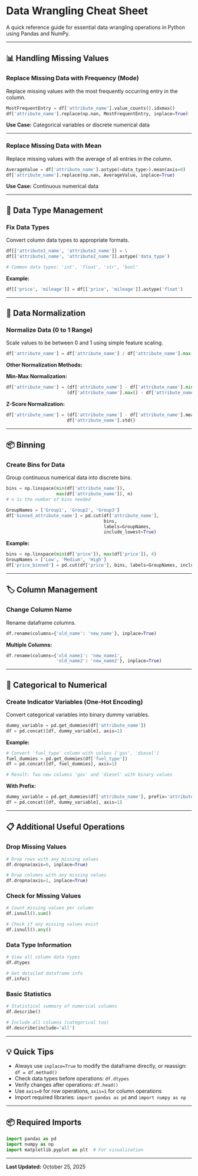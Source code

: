# Data Wrangling Cheat Sheet

A quick reference guide for essential data wrangling operations in Python using Pandas and NumPy.

---

## 📊 Handling Missing Values

### Replace Missing Data with Frequency (Mode)
Replace missing values with the most frequently occurring entry in the column.

```python
MostFrequentEntry = df['attribute_name'].value_counts().idxmax() 
df['attribute_name'].replace(np.nan, MostFrequentEntry, inplace=True)
```

**Use Case:** Categorical variables or discrete numerical data

---

### Replace Missing Data with Mean
Replace missing values with the average of all entries in the column.

```python
AverageValue = df['attribute_name'].astype(<data_type>).mean(axis=0)
df['attribute_name'].replace(np.nan, AverageValue, inplace=True)
```

**Use Case:** Continuous numerical data

---

## 🔧 Data Type Management

### Fix Data Types
Convert column data types to appropriate formats.

```python
df[['attribute1_name', 'attribute2_name']] = \
df[['attribute1_name', 'attribute2_name']].astype('data_type')

# Common data types: 'int', 'float', 'str', 'bool'
```

**Example:**
```python
df[['price', 'mileage']] = df[['price', 'mileage']].astype('float')
```

---

## 📏 Data Normalization

### Normalize Data (0 to 1 Range)
Scale values to be between 0 and 1 using simple feature scaling.

```python
df['attribute_name'] = df['attribute_name'] / df['attribute_name'].max()
```

**Other Normalization Methods:**

**Min-Max Normalization:**
```python
df['attribute_name'] = (df['attribute_name'] - df['attribute_name'].min()) / \
                       (df['attribute_name'].max() - df['attribute_name'].min())
```

**Z-Score Normalization:**
```python
df['attribute_name'] = (df['attribute_name'] - df['attribute_name'].mean()) / \
                       df['attribute_name'].std()
```

---

## 📦 Binning

### Create Bins for Data
Group continuous numerical data into discrete bins.

```python
bins = np.linspace(min(df['attribute_name']), 
                   max(df['attribute_name']), n)
# n is the number of bins needed

GroupNames = ['Group1', 'Group2', 'Group3']
df['binned_attribute_name'] = pd.cut(df['attribute_name'], 
                                     bins, 
                                     labels=GroupNames, 
                                     include_lowest=True)
```

**Example:**
```python
bins = np.linspace(min(df['price']), max(df['price']), 4)
GroupNames = ['Low', 'Medium', 'High']
df['price_binned'] = pd.cut(df['price'], bins, labels=GroupNames, include_lowest=True)
```

---

## 🏷️ Column Management

### Change Column Name
Rename dataframe columns.

```python
df.rename(columns={'old_name': 'new_name'}, inplace=True)
```

**Multiple Columns:**
```python
df.rename(columns={'old_name1': 'new_name1', 
                   'old_name2': 'new_name2'}, inplace=True)
```

---

## 🔢 Categorical to Numerical

### Create Indicator Variables (One-Hot Encoding)
Convert categorical variables into binary dummy variables.

```python
dummy_variable = pd.get_dummies(df['attribute_name'])
df = pd.concat([df, dummy_variable], axis=1)
```

**Example:**
```python
# Convert 'fuel_type' column with values ['gas', 'diesel']
fuel_dummies = pd.get_dummies(df['fuel_type'])
df = pd.concat([df, fuel_dummies], axis=1)

# Result: Two new columns 'gas' and 'diesel' with binary values
```

**With Prefix:**
```python
dummy_variable = pd.get_dummies(df['attribute_name'], prefix='attribute')
df = pd.concat([df, dummy_variable], axis=1)
```

---

## 📋 Additional Useful Operations

### Drop Missing Values
```python
# Drop rows with any missing values
df.dropna(axis=0, inplace=True)

# Drop columns with any missing values
df.dropna(axis=1, inplace=True)
```

### Check for Missing Values
```python
# Count missing values per column
df.isnull().sum()

# Check if any missing values exist
df.isnull().any()
```

### Data Type Information
```python
# View all column data types
df.dtypes

# Get detailed dataframe info
df.info()
```

### Basic Statistics
```python
# Statistical summary of numerical columns
df.describe()

# Include all columns (categorical too)
df.describe(include='all')
```

---

## 💡 Quick Tips

- Always use `inplace=True` to modify the dataframe directly, or reassign: `df = df.method()`
- Check data types before operations: `df.dtypes`
- Verify changes after operations: `df.head()`
- Use `axis=0` for row operations, `axis=1` for column operations
- Import required libraries: `import pandas as pd` and `import numpy as np`

---

## 📦 Required Imports

```python
import pandas as pd
import numpy as np
import matplotlib.pyplot as plt  # For visualization
```

---

**Last Updated:** October 25, 2025